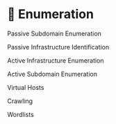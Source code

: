 # 📒 Enumeration

Passive Subdomain Enumeration

Passive Infrastructure Identification

Active Infrastructure Enumeration

Active Subdomain Enumeration

Virtual Hosts

Crawling

Wordlists
